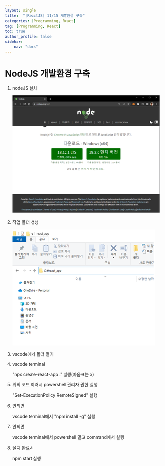 ```yaml
---
layout: single
title:  "[ReactJS] 11/15 개발환경 구축"
categories: [Programming, React]
tag: [Programming, React]
toc: true
author_profile: false
sidebar:
    nav: "docs"
---
```


# NodeJS 개발환경 구축

1. nodeJS 설치

   ![image-20241115110310856](/images/2024-11-15-ReactJS개발환경/image-20241115110310856.png)

2. 작업 폴더 생성

   ![image-20241115110355461](/images/2024-11-15-ReactJS개발환경/image-20241115110355461.png)

3. vscode에서 폴더 열기

4. vscode terminal

   "npx create-react-app ." 실행(따옴표는 x)

5. 위의 코드 에러시 powershell 관리자 권한 실행

   "Set-ExecutionPolicy RemoteSigned" 실행

6. 안되면 

   vscode terminal에서 "npm install -g" 실행

7. 안되면

   vscode terminal에서 powershell 말고 command에서 실행

8. 설치 완료시

   npm start 실행